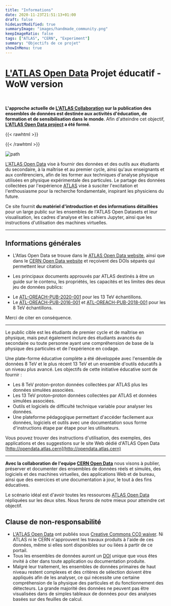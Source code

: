 ```yaml
---
title: "Informations"
date: 2020-11-23T21:51:13+01:00
draft: false
hideLastModified: true
summaryImage: "images/handmade_community.png"
keepImageRatio: false
tags: ["ATLAS", "CERN", "Experiment"]
summary: "Objectifs de ce projet"
showInMenu: true
---
```

# **[L'ATLAS Open Data](http://opendata.atlas.cern)** Projet éducatif - WoW version

&nbsp;

**L'approche actuelle de [L'ATLAS Collaboration](http://atlas.cern/resources/opendata) sur la publication des ensembles de données est destinée aux activités d'éducation, de formation et de sensibilisation dans le monde**.
Afin d'atteindre cet objectif, **[L'ATLAS Open Data project](http://opendata.atlas.cern) a été formé**.
&nbsp;

{{< rawhtml >}}
<script async src="https://unpkg.com/mermaid@8.2.3/dist/mermaid.min.js"></script>
{{< /rawhtml >}}

![path](images/detector_background.png)

[L'ATLAS Open Data](http://opendata.atlas.cern) vise à fournir des données et des outils aux étudiants du secondaire, à la maîtrise et au premier cycle, ainsi qu'aux enseignants et aux conférenciers, afin de les former aux techniques d'analyse physique utilisées en physique expérimentale des particules. Le partage des données collectées par l'expérience [ATLAS](https://atlas.cern) vise à susciter l'excitation et l'enthousiasme pour la recherche fondamentale, inspirant les physiciens du future.

Ce site fournit **du matériel d'introduction et des informations détaillées** pour un large public sur les ensembles de l'ATLAS Open Datasets et leur visualisation, les cadres d'analyse et les cahiers Jupyter, ainsi que les instructions d'utilisation des machines virtuelles.

---

## Informations générales

+ L'Atlas Open Data se trouve dans le [ATLAS Open Data website](http://opendata.atlas.cern), ainsi que dans le [CERN Open Data website](http://opendata.cern.ch/) et reçoivent des DOIs séparés qui permettent leur citation.

+ Les principaux documents approuvés par ATLAS destinés à être un guide sur le contenu, les propriétés, les capacités et les limites des deux jeu de données publics:
* Le [ATL-OREACH-PUB-2020-001](https://cds.cern.ch/record/2707171) pour les 13 TeV échantillons.
* Le [ATL-OREACH-PUB-2016-001](https://cds.cern.ch/record/2203649) et [ATL-OREACH-PUB-2018-001](https://cds.cern.ch/record/2624572) pour les 8 TeV échantillons.

Merci de citer en conséquence.

---

Le public cible est les étudiants de premier cycle et de maîtrise en physique, mais peut également inclure des étudiants avancés du secondaire ou toute personne ayant une compréhension de base de la physique des particules et de l'expérience en codage.

Une plate-forme éducative complète a été développée avec l'ensemble de données 8 TeV et le plus récent 13 TeV et un ensemble d'outils éducatifs à un niveau plus avancé. Les objectifs de cette initiative éducative sont de fournir :

* Les 8 TeV proton–proton données collectées par ATLAS plus les données simulées associées.
* Les 13 TeV proton–proton données collectées par ATLAS et données simulées associées.
* Outils et logiciels de difficulté technique variable pour analyser les données.
* Une plateforme pédagogique permettant d'accéder facilement aux données, logiciels et outils avec une documentation sous forme d'instructions étape par étape pour les utilisateurs.


Vous pouvez trouver des instructions d'utilisation, des exemples, des applications et des suggestions sur le site Web dédié d'ATLAS Open Data [http://opendata.atlas.cern](http://opendata.atlas.cern)

---

**Avec la collaboration de l'equipe [CERN Open Data](http://opendata.cern.ch)** nous visons à publier, préserver et documenter des ensembles de données réels et simulés, des logiciels et des machines virtuelles, des applications Web et de bureau, ainsi que des exercices et une documentation à jour, le tout à des fins éducatives.

Le scénario idéal est d'avoir toutes les ressources [ATLAS Open Data](http://opendata.atlas.cern) répliquées sur les deux sites. Nous ferons de notre mieux pour atteindre cet objectif.


## <a name="atlas-disclaimer">Clause de non-responsabilité</a>

* [L'ATLAS Open Data](http://opendata.atlas.cern) ont publiés sous [Creative Commons CC0 waiver](http://creativecommons.org/publicdomain/zero/1.0/).
Ni ATLAS ni le CERN n'approuvent les travaux produits à l'aide de ces données, même si elles sont disponibles sur ou liées à partir de ce portail.
* Tous les ensembles de données auront un [DOI](https://en.wikipedia.org/wiki/Digital_object_identifier) unique que vous êtes invité à citer dans toute application ou documentation produite.
* Malgré leur traitement, les ensembles de données primaires de haut niveau restent complexes et des critères de sélection doivent être appliqués afin de les analyser, ce qui nécessite une certaine compréhension de la physique des particules et du fonctionnement des détecteurs. La grande majorité des données ne peuvent pas être visualisées dans de simples tableaux de données pour des analyses basées sur des feuilles de calcul.
<!--
* No further development is foreseen for either the data released or the software version needed to analyse them.
 * The analysis methods and software have evolved since the released data were recorded.
 * More advanced techniques are used with recent data, but the software is not compatible out-of-the-box with older data samples.
-->
